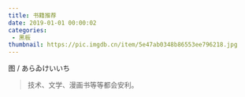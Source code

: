 ```yaml
---
title: 书籍推荐
date: 2019-01-01 00:00:02
categories:
 - 黑板
thumbnail: https://pic.imgdb.cn/item/5e47ab0348b86553ee796218.jpg
---
```


图 / あらゐけいいち

> 技术、文学、漫画书等等都会安利。

<!--more-->